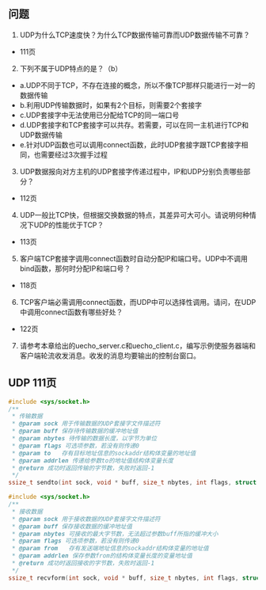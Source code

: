 ## 问题

1. UDP为什么TCP速度快？为什么TCP数据传输可靠而UDP数据传输不可靠？
  * 111页
2. 下列不属于UDP特点的是？（b）
  * a.UDP不同于TCP，不存在连接的概念，所以不像TCP那样只能进行一对一的数据传输
  * b.利用UDP传输数据时，如果有2个目标，则需要2个套接字
  * c.UDP套接字中无法使用已分配给TCP的同一端口号
  * d.UDP套接字和TCP套接字可以共存。若需要，可以在同一主机进行TCP和UDP数据传输
  * e.针对UDP函数也可以调用connect函数，此时UDP套接字跟TCP套接字相同，也需要经过3次握手过程
3. UDP数据报向对方主机的UDP套接字传递过程中，IP和UDP分别负责哪些部分？
  * 112页
4. UDP一般比TCP快，但根据交换数据的特点，其差异可大可小。请说明何种情况下UDP的性能优于TCP？
  * 113页
5. 客户端TCP套接字调用connect函数时自动分配IP和端口号。UDP中不调用bind函数，那何时分配IP和端口号？
  * 118页
6. TCP客户端必需调用connect函数，而UDP中可以选择性调用。请问，在UDP中调用connect函数有哪些好处？
  * 122页
7. 请参考本章给出的uecho_server.c和uecho_client.c，编写示例使服务器端和客户端轮流收发消息。收发的消息均要输出的控制台窗口。

## UDP 111页

```c
#include <sys/socket.h>
/**
 * 传输数据
 * @param sock 用于传输数据的UDP套接字文件描述符
 * @param buff 保存待传输数据的缓冲地址值
 * @param nbytes 待传输的数据长度，以字节为单位
 * @param flags 可选项参数，若没有则传递0
 * @param to   存有目标地址信息的sockaddr结构体变量的地址值
 * @param addrlen 传递给参数to的地址值结构体变量长度
 * @return 成功时返回传输的字节数，失败时返回-1
 */
ssize_t sendto(int sock, void * buff, size_t nbytes, int flags, struct sockaddr *to, socklen_t addrlen);
```

```c
#include <sys/socket.h>
/**
 * 接收数据
 * @param sock 用于接收数据的UDP套接字文件描述符
 * @param buff 保存接收数据的缓冲地址值
 * @param nbytes 可接收的最大字节数，无法超过参数buff所指的缓冲大小
 * @param flags 可选项参数，若没有则传递0
 * @param from   存有发送端地址信息的sockaddr结构体变量的地址值
 * @param addrlen 保存参数from的结构体变量长度的变量地址值
 * @return 成功时返回接收的字节数，失败时返回-1
 */
ssize_t recvform(int sock, void * buff, size_t nbytes, int flags, struct sockaddr *from, socklen_t *addrlen);
```